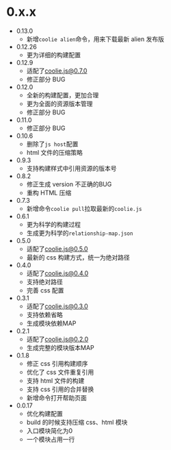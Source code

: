 # 0.x.x
- 0.13.0
	- 新增`coolie alien`命令，用来下载最新 alien 发布版
- 0.12.26
	- 更为详细的构建配置
- 0.12.9
    - 适配了[coolie.js@0.7.0](https://github.com/cloudcome/coolie)
    - 修正部分 BUG
- 0.12.0
	- 全新的构建配置，更加合理
	- 更为全面的资源版本管理
	- 修正部分 BUG
- 0.11.0
	- 修正部分 BUG
- 0.10.6
    - 删除了`js host`配置
    - html 文件的压缩策略
- 0.9.3
	- 支持构建样式中引用资源的版本号
- 0.8.2
	- 修正生成 version 不正确的BUG
	- 重构 HTML 压缩
- 0.7.3
	- 新增命令`coolie pull`拉取最新的`coolie.js`
- 0.6.1
	- 更为科学的构建过程
	- 生成更为科学的`relationship-map.json`
- 0.5.0
    - 适配了[coolie.js@0.5.0](https://github.com/cloudcome/coolie)
	- 最新的 css 构建方式，统一为绝对路径
- 0.4.0
    - 适配了[coolie.js@0.4.0](https://github.com/cloudcome/coolie)
    - 支持绝对路径
	- 完善 css 配置
- 0.3.1
	- 适配了[coolie.js@0.3.0](https://github.com/cloudcome/coolie)
	- 支持依赖省略
	- 生成模块依赖MAP
- 0.2.1
	- 适配了[coolie.js@0.2.0](https://github.com/cloudcome/coolie)
	- 生成完整的模块版本MAP
- 0.1.8
	- 修正 css 引用构建顺序
	- 优化了 css 文件重复引用
	- 支持 html 文件的构建
	- 支持 css 引用的合并替换
	- 新增命令打开帮助页面
- 0.0.17
	- 优化构建配置
	- build 的时候支持压缩 css、html 模块
	- 入口模块简化为0
	- 一个模块占用一行
